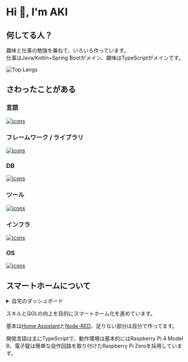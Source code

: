 # Hi 🖖, I'm AKI

## 何してる人？

趣味と仕事の勉強を兼ねて、いろいろ作っています。  
仕事はJava/Kotlin+Spring Bootがメイン、趣味はTypeScriptがメインです。

<!-- https://github.com/anuraghazra/github-readme-stats/blob/master/docs/readme_ja.md -->

![Top Langs](https://github-readme-stats.vercel.app/api/top-langs/?username=nana4rider&layout=compact&theme=dracula)

## さわったことがある

<!-- https://github.com/LelouchFR/skill-icons -->

### 言語
[![icons](https://go-skill-icons.vercel.app/api/icons?i=ts,js,kotlin,java,regex,php,perl,yaml,html,css,bash,md,mermaid,googleappsscript,go)](https://skillicons.dev)

### フレームワーク / ライブラリ
[![icons](https://go-skill-icons.vercel.app/api/icons?i=spring,nodejs,expressjs,nestjs,jest,cypress,laravel,typeorm,jquery,nextjs)](https://skillicons.dev)

### DB
[![icons](https://go-skill-icons.vercel.app/api/icons?i=sqlite,mysql,postgres,dynamodb,oracle)](https://skillicons.dev)

### ツール
[![icons](https://go-skill-icons.vercel.app/api/icons?i=git,gradle,npm,yarn,pm2,maven,discord,slack,vscode,idea,vim,swagger,chatgpt)](https://skillicons.dev)

### インフラ
[![icons](https://go-skill-icons.vercel.app/api/icons?i=docker,k8s,nginx,github,githubactions,aws,s3,prometheus,grafana,tomcat)](https://skillicons.dev)

### OS
[![icons](https://go-skill-icons.vercel.app/api/icons?i=linux,windows,wsl,apple,raspberrypi)](https://skillicons.dev)

## スマートホームについて

<details>
<summary>自宅のダッシュボード</summary>

![Home Asssistant Dashboard](images/hass-dashboard.png)

</details>

スキルとQOLの向上を目的にスマートホーム化を進めています。

基本は[Home Assistant](https://www.home-assistant.io/)と[Node-RED](https://nodered.org/)、足りない部分は自分で作ってます。

開発言語は主にTypeScriptで、動作環境は基本的にはRaspberry Pi 4 Model B、電子錠は簡単な自作回路を取り付けたRaspberry Pi Zeroを採用しています。
